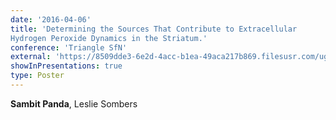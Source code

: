 ```yaml
---
date: '2016-04-06'
title: 'Determining the Sources That Contribute to Extracellular
Hydrogen Peroxide Dynamics in the Striatum.'
conference: 'Triangle SfN'
external: 'https://8509dde3-6e2d-4acc-b1ea-49aca217b869.filesusr.com/ugd/70b47c_42aa665faa94404fb0f52646801378a7.pdf#page=28'
showInPresentations: true
type: Poster
---
```


**Sambit Panda**, Leslie Sombers
